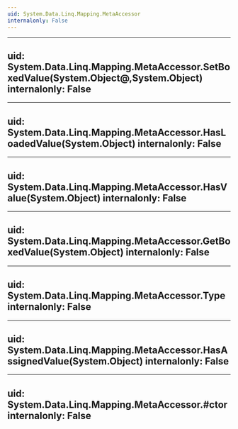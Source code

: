 ```yaml
---
uid: System.Data.Linq.Mapping.MetaAccessor
internalonly: False
---
```


---
uid: System.Data.Linq.Mapping.MetaAccessor.SetBoxedValue(System.Object@,System.Object)
internalonly: False
---

---
uid: System.Data.Linq.Mapping.MetaAccessor.HasLoadedValue(System.Object)
internalonly: False
---

---
uid: System.Data.Linq.Mapping.MetaAccessor.HasValue(System.Object)
internalonly: False
---

---
uid: System.Data.Linq.Mapping.MetaAccessor.GetBoxedValue(System.Object)
internalonly: False
---

---
uid: System.Data.Linq.Mapping.MetaAccessor.Type
internalonly: False
---

---
uid: System.Data.Linq.Mapping.MetaAccessor.HasAssignedValue(System.Object)
internalonly: False
---

---
uid: System.Data.Linq.Mapping.MetaAccessor.#ctor
internalonly: False
---
